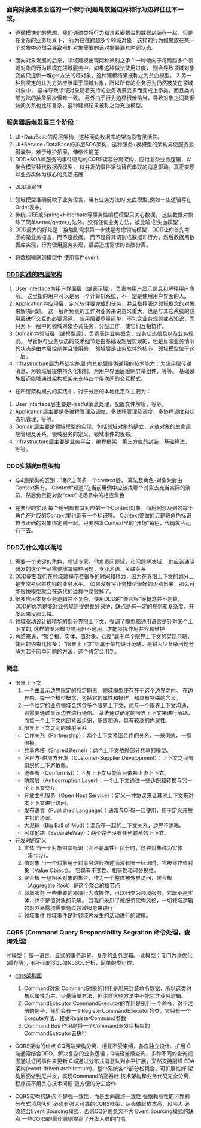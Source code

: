 ### 面向对象建模面临的一个棘手问题是数据边界和行为边界往往不一致。
- 遵循模块化的思想，我们通过类将行为和其紧密耦合的数据封装在一起。但是在复杂的业务场景下，
  行为往往跨越多个领域对象，这样的行为如果放在某一个对象中必然会导致别的对象需要向该对象暴漏其内部状态。
  
- 面向对象发展的后来，领域建模出现两种派别之争
1.一种倾向于将跨越多个领域对象的行为建模在领域服务中。如果这种做法使用过度，
   则会导致领域对象变成只提供一堆get方法的哑对象，这种建模结果被称之为贫血模型。
2.另一种则坚定的认为方法应该属于领域对象，所以所有的业务行为仍然被放在领域对象中，
   这样导致领域对象随着支持的业务场景变多而变成上帝类，而且类内部方法的抽象层次很难一致。
   另外由于行为边界很难恰当，导致对象之间数据访问关系也比较复杂，这种建模结果被称之为充血模型。

### 服务器后端发展三个阶段：
1. UI+DataBase的两层架构，这种面向数据库的架构没有灵活性。
2. UI+Service+DataBase的多层SOA架构，这种服务+表模型的架构易使服务变得囊肿，难于维护拓展，伸缩性能差
3. DDD+SOA微服务的事件驱动的CQRS读写分离架构，应付复杂业务逻辑，以聚合模型替代数据表模型，
    以并发的事件驱动替代串联的消息驱动。真正实现以业务实体为核心的灵活拓展
    
- DDD革命性
1. 领域模型准确反映了业务语言，带有业务方法的‘充血模型’,例如一些逻辑写在Order表中。
2. 传统J2EE或Spring+Hibernate等事务性编程模型只关心数据，
     这些数据对象除了简单setter/getter方法外，没有任何业务方法，被比喻成‘失血模型’，
3. DDD最大的好处是：接触到需求第一步就是考虑领域模型，DDD让你首先考虑的是业务语言，而不是数据。
    而不是将其切割成数据和行为，然后数据用数据库实现，行为使用服务实现，最后造成需求的首肢分离。

- 将数据输送到模型中
  使用事件event
  
### [DDD实践的四层架构](https://www.cnblogs.com/panxixi/p/11792508.html)
1. User Interface为用户界面层（或表示层），负责向用户显示信息和解释用户命令。
    这里指的用户可以是另一个计算机系统，不一定是使用用户界面的人。
2. Application为应用层，定义软件要完成的任务，并且指挥表达领域概念的对象来解决问题。
  这一层所负责的工作对业务来说意义重大，也是与其它系统的应用层进行交互的必要渠道。
  应用层要尽量简单，不包含业务规则或者知识，而只为下一层中的领域对象协调任务，分配工作，使它们互相协作。
3. Domain为领域层（或模型层），负责表达业务概念，业务状态信息以及业务规则。
  尽管保存业务状态的技术细节是由基础设施层实现的，但是反映业务情况的状态是由本层控制并且使用的。
  领域层是业务软件的核心，领域模型位于这一层。 
4. Infrastructure层为基础实施层
  向其他层提供通用的技术能力：为应用层传递消息，为领域层提供持久化机制，为用户界面层绘制屏幕组件，等等。
  基础设施层还能够通过架构框架来支持四个层次间的交互模式。
  
- 在四层架构模式的实践中，对于分层的本地化定义主要为：
1. User Interface层主要是Restful消息处理，配置文件解析，等等。
2. Application层主要是多进程管理及调度，多线程管理及调度，多协程调度和状态机管理，等等。
3. Domain层主要是领域模型的实现，包括领域对象的确立，这些对象的生命周期管理及关系，领域服务的定义，领域事件的发布。
4. Infrastructure层主要是业务平台，编程框架，第三方库的封装，基础算法，等等。

### DDD实践的5层架构
- 与4层架构的区别：1和2之间多一个context层。
 算法及角色-对象映射由Context拥有。
 Context“知道”在当前用例中应该找哪个对象去充当实际的演员，然后负责把对象“cast”成场景中的相应角色

- 在典型的实现
每个用例都有其对应的一个Context对象，而用例涉及到的每个角色在对应的Context里也都有一个标识符。
Context要做的只是将角色标识符与正确的对象绑定到一起。只要触发Context里的“开场”角色，代码就会运行下去。
  
  
### DDD为什么难以落地
1. 需要一个关键的角色，领域专家。他负责问题域，和问题解决域，
 他应该通晓研发的这个产品需要解决哪些问题，专业术语，关联关系
2. DDD需要我们在领域建模花费很多的时间和精力，因为在界限上下文的划分上是非常考验架构师的业务水平。
  如果没有将业务模型很好的识别出来，那么可能很快模型就会在迭代的过程中腐败掉了。
3. 很多应用本身业务逻辑并不复杂，使用DDD的“聚合根”等概念并不划算。
  DDD的优势是能对业务规则提供良好保护，缺点是有一定的规则和复杂度，开发起来没那么快。
4. 领域驱动设计最精华的部分界限上下文，强调了模型和通用语言是针对某个上下文的,
   这样的专用模型易用但不通用，才能发挥作用并容易维护
5. 总结来说，“聚合根、实体、值对象、仓库”属于单个限界上下文的实现范畴，使用的约束比较多；
   “限界上下文”则属于架构设计范畴，是将大型复杂问题分解为若干简单问题的方法，这个肯定会用到。
   
### 概念
- 限界上下文
   1. 一个由显示边界限定的特定职责。领域模型便存在于这个边界之内。
     在边界内，每一个模型概念，包括它的属性和操作，都具有特殊的含义。
   2. 一个给定的业务领域会包含多个限界上下文，想与一个限界上下文沟通，则需要通过显示边界进行通信。
     系统通过确定的限界上下文来进行解耦，而每一个上下文内部紧密组织，职责明确，具有较高的内聚性。
   3. 限界上下文之间的映射关系
     * 合作关系（Partnership）：两个上下文紧密合作的关系，一荣俱荣，一损俱损。
     * 共享内核（Shared Kernel）：两个上下文依赖部分共享的模型。
     * 客户方-供应方开发（Customer-Supplier Development）：上下文之间有组织的上下游依赖。
     * 遵奉者（Conformist）：下游上下文只能盲目依赖上游上下文。
     * 防腐层（Anticorruption Layer）：一个上下文通过一些适配和转换与另一个上下文交互。
     * 开放主机服务（Open Host Service）：定义一种协议来让其他上下文来对本上下文进行访问。
     * 发布语言（Published Language）：通常与OHS一起使用，用于定义开放主机的协议。
     * 大泥球（Big Ball of Mud）：混杂在一起的上下文关系，边界不清晰。
     * 另谋他路（SeparateWay）：两个完全没有任何联系的上下文。
- 开发时的定义
   1. 实体
      当一个对象由其标识（而不是属性）区分时，这种对象称为实体（Entity）。
   2. 值对象
      当一个对象用于对事务进行描述而没有唯一标识时，它被称作值对象（Value Object）。
      它具有不变性、相等性和可替换性。
   3. 聚合根
      一组相关对象的集合，作为一个整体被外界访问，聚合根（Aggregate Root）是这个聚合的根节点
   4. 领域服务
      一些重要的领域行为或操作，可以归类为领域服务。它既不是实体，也不是值对象的范畴。
      当我们采用了微服务架构风格，一切领域逻辑的对外暴露均需要通过领域服务来进行
   5. 领域事件
      领域事件是对领域内发生的活动进行的建模。

### CQRS (Command Query Responsibility Segration 命令处理，查询处理)
写模型： 统一语言，显式的事务边界，复杂的业务逻辑。
读模型：专门为读优化(缓存等)，有不同的SQL如NoSQL分析，简单的类组成。
- [cqrs架构图](../picture/cqrs.jpg)
   1. Command对象
         Command对象的作用是用来封装命令数据，所以这类对象以属性为主，少量简单方法，但注意这些方法中不能包含业务逻辑。
   2. CommandExecutor
         CommandExecutor的作用是执行一个命令，对于注册的例子，我们会有一个RegisterCommandExecutor的类，它只有一个Execute方法，接受RegisterCommand参数
   3. Command Bus
         作用是将一个Command派发给相应的CommandExecutor去执行

- CQRS架构的优点
    CQ两端架构分离、相互不受束缚，各自独立设计、扩展
    C端通常结合DDD，解决复杂的业务逻辑；Q端轻量级查询，多种不同的查询视图通过订阅事件来更新
    C端通过分布式消息队列水平扩展，天然支持削峰
    EDA架构(event-driven architecture)，整个系统各个部分松耦合，可扩展性好
    架构层面做到无并发，实现Command的高吞吐
    技术架构和业务代码完全分离，程序员不用关心技术问题
    更方便的分工合作
- CQRS架构的缺点
    不是强一致性，而是面向最终一致性
    强依赖高性能可靠的分布式消息队列
    必须有强大可靠的CQRS框架，从头做起成本高、风险大
    必须结合Event Sourcing模式，否则CQ分离意义不大
    Event Sourcing模式的缺点
    一些CQRS的最佳原则提高了开发人员的门槛